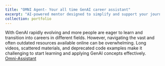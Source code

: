 ```yaml
---
title: "OMNI Agent- Your all time GenAI career assistant"
excerpt: "AI-powered mentor designed to simplify and support your journey in your learning, resume preparation, interview assistance, and job hunting<br/><img src='/images/500x300.png'>"
collection: portfolio
---
```


With GenAI rapidly evolving and more people are eager to learn and transition into careers in different fields. However, navigating the vast and often outdated resources available online can be overwhelming. Long videos, scattered materials, and deprecated code examples make it challenging to start learning and applying GenAI concepts effectively. [Omni-Assistant](https://github.com/suvraadeep/Omni-Assistant)
